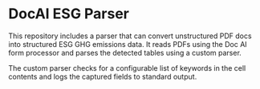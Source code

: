 # DocAI ESG Parser

This repository includes a parser that can convert unstructured PDF docs into structured ESG GHG emissions data. It reads PDFs using the Doc AI form processor and parses the detected tables using a custom parser.

The custom parser checks for a configurable list of keywords in the cell contents and logs the captured fields to standard output.

